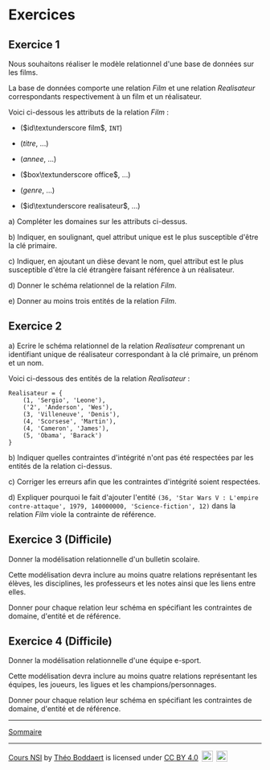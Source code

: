 # Exercices

## Exercice 1

Nous souhaitons réaliser le modèle relationnel d'une base de données sur les films.

La base de données comporte une relation $Film$ et une relation $Realisateur$ correspondants respectivement à un film et un réalisateur.

Voici ci-dessous les attributs de la relation $Film$ :

- ($id\textunderscore film$, `INT`)

- ($titre$, ...)

- ($annee$, ...)

- ($box\textunderscore office$, ...)

- ($genre$, ...)

- ($id\textunderscore realisateur$, ...)

a) Compléter les domaines sur les attributs ci-dessus.

b) Indiquer, en soulignant, quel attribut unique est le plus susceptible d'être la clé primaire.

c) Indiquer, en ajoutant un dièse devant le nom, quel attribut est le plus susceptible d'être la clé étrangère faisant référence à un réalisateur.

d) Donner le schéma relationnel de la relation $Film$.

e) Donner au moins trois entités de la relation $Film$.

## Exercice 2

a) Ecrire le schéma relationnel de la relation $Realisateur$ comprenant un identifiant unique de réalisateur correspondant à la clé primaire, un prénom et un nom.

Voici ci-dessous des entités de la relation $Realisateur$ :

```
Realisateur = {
    (1, 'Sergio', 'Leone'),
    ('2', 'Anderson', 'Wes'),
    (3, 'Villeneuve', 'Denis'),
    (4, 'Scorsese', 'Martin'),
    (4, 'Cameron', 'James'),
    (5, 'Obama', 'Barack')
}
```

b) Indiquer quelles contraintes d'intégrité n'ont pas été respectées par les entités de la relation ci-dessus.

c) Corriger les erreurs afin que les contraintes d'intégrité soient respectées.

d) Expliquer pourquoi le fait d'ajouter l'entité `(36, 'Star Wars V : L'empire contre-attaque', 1979, 140000000, 'Science-fiction', 12)` dans la relation $Film$ viole la contrainte de référence.

## Exercice 3 (Difficile)

Donner la modélisation relationnelle d'un bulletin scolaire.

Cette modélisation devra inclure au moins quatre relations représentant les élèves, les disciplines, les professeurs et les notes ainsi que les liens entre elles.

Donner pour chaque relation leur schéma en spécifiant les contraintes de domaine, d'entité et de référence.

## Exercice 4 (Difficile)

Donner la modélisation relationnelle d'une équipe e-sport.

Cette modélisation devra inclure au moins quatre relations représentant les équipes, les joueurs, les ligues et les champions/personnages.

Donner pour chaque relation leur schéma en spécifiant les contraintes de domaine, d'entité et de référence.

_________________

[Sommaire](./../../README.md)

___________

<p xmlns:cc="http://creativecommons.org/ns#" xmlns:dct="http://purl.org/dc/terms/"><a property="dct:title" rel="cc:attributionURL" href="https://github.com/boddaert/nsi">Cours NSI</a> by <a rel="cc:attributionURL dct:creator" property="cc:attributionName" href="https://github.com/boddaert">Théo Boddaert</a> is licensed under <a href="https://creativecommons.org/licenses/by/4.0/?ref=chooser-v1" target="_blank" rel="license noopener noreferrer" style="display:inline-block;">CC BY 4.0</a>  <img style="height:22px!important;margin-left:3px;vertical-align:text-bottom;" src="https://mirrors.creativecommons.org/presskit/icons/cc.svg?ref=chooser-v1" alt="">  <img style="height:22px!important;margin-left:3px;vertical-align:text-bottom;" src="https://mirrors.creativecommons.org/presskit/icons/by.svg?ref=chooser-v1" alt=""></p> 
